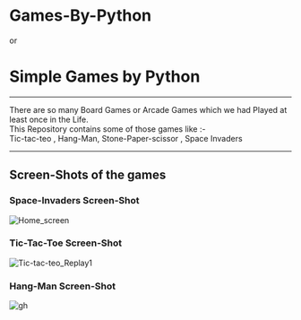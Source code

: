 # Games-By-Python
or
# Simple Games by Python
---
There are so many Board Games or Arcade Games which we had Played at least once in the Life. \
This Repository contains some of those games like :- \
Tic-tac-teo , Hang-Man, Stone-Paper-scissor , Space Invaders

---

## Screen-Shots of the games

### Space-Invaders Screen-Shot
![Home_screen](https://user-images.githubusercontent.com/71085729/93967124-1e0e8580-fd84-11ea-97d3-e217d5416e36.png)

### Tic-Tac-Toe Screen-Shot
![Tic-tac-teo_Replay1](https://user-images.githubusercontent.com/71085729/93975292-de03ce80-fd94-11ea-91f0-5d8719dda57b.png)

### Hang-Man Screen-Shot 
![gh](https://user-images.githubusercontent.com/71085729/93975932-d5f85e80-fd95-11ea-9352-44b7d3d4fe54.png)




